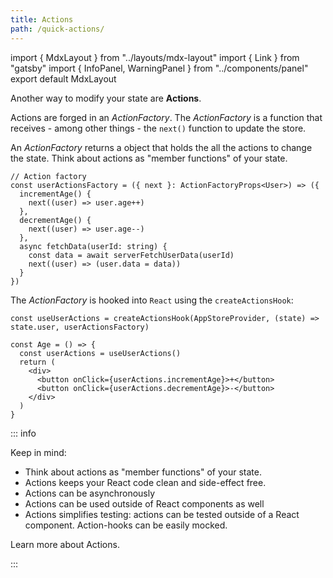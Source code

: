 ```yaml
---
title: Actions
path: /quick-actions/
---
```


import { MdxLayout } from "../layouts/mdx-layout"
import { Link } from "gatsby"
import { InfoPanel, WarningPanel } from "../components/panel"
export default MdxLayout

Another way to modify your state are **Actions**.

Actions are forged in an _ActionFactory_. The _ActionFactory_ is a function that
receives - among other things - the `next()` function to update the store.

An _ActionFactory_ returns a object that holds
the all the actions to change the state. Think about actions as "member functions" of your state.

```tsx src=https://stackblitz.com/edit/restate-actions?file=index.tsx
// Action factory
const userActionsFactory = ({ next }: ActionFactoryProps<User>) => ({
  incrementAge() {
    next((user) => user.age++)
  },
  decrementAge() {
    next((user) => user.age--)
  },
  async fetchData(userId: string) {
    const data = await serverFetchUserData(userId)
    next((user) => (user.data = data))
  }
})
```

The _ActionFactory_ is hooked into `React` using the `createActionsHook`:

```tsx src=https://stackblitz.com/edit/restates?file=index.tsx
const useUserActions = createActionsHook(AppStoreProvider, (state) => state.user, userActionsFactory)

const Age = () => {
  const userActions = useUserActions()
  return (
    <div>
      <button onClick={userActions.incrementAge}>+</button>
      <button onClick={userActions.decrementAge}>-</button>
    </div>
  )
}
```

::: info

Keep in mind:

- Think about actions as "member functions" of your state.
- Actions keeps your React code clean and side-effect free.
- Actions can be asynchronously
- Actions can be used outside of React components as well
- Actions simplifies testing: actions can be tested outside of a React component. Action-hooks can be easily mocked.

Learn more about <Link to="/actions">Actions.</Link>

:::
